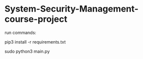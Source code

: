 # System-Security-Management-course-project

run commands:

pip3 install -r requirements.txt

sudo python3 main.py
